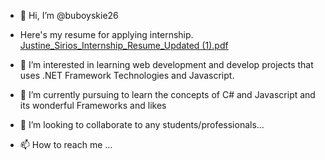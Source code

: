 - 👋 Hi, I’m @buboyskie26

- Here's my resume for applying internship. [Justine_Sirios_Internship_Resume_Updated (1).pdf](https://github.com/buboyskie26/buboyskie26/files/14489429/Justine_Sirios_Internship_Resume_Updated.1.pdf)

- 👀 I’m interested in learning web development and develop projects that uses .NET Framework Technologies and Javascript.
- 🌱 I’m currently pursuing to learn the concepts of C# and Javascript and its wonderful Frameworks and likes
- 💞️ I’m looking to collaborate to any students/professionals...
- 📫 How to reach me ...

<!---
buboyskie26/buboyskie26 is a ✨ special ✨ repository because its `README.md` (this file) appears on your GitHub profile.
You can click the Preview link to take a look at your changes.
--->
